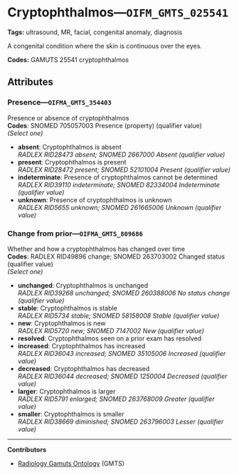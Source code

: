 # Cryptophthalmos—`OIFM_GMTS_025541`

**Tags:** ultrasound, MR, facial, congenital anomaly, diagnosis

A congenital condition where the skin is continuous over the eyes.

**Codes:** GAMUTS 25541 cryptophthalmos

## Attributes

### Presence—`OIFMA_GMTS_354403`

Presence or absence of cryptophthalmos  
**Codes**: SNOMED 705057003 Presence (property) (qualifier value)  
*(Select one)*

- **absent**: Cryptophthalmos is absent  
_RADLEX RID28473 absent; SNOMED 2667000 Absent (qualifier value)_
- **present**: Cryptophthalmos is present  
_RADLEX RID28472 present; SNOMED 52101004 Present (qualifier value)_
- **indeterminate**: Presence of cryptophthalmos cannot be determined  
_RADLEX RID39110 indeterminate; SNOMED 82334004 Indeterminate (qualifier value)_
- **unknown**: Presence of cryptophthalmos is unknown  
_RADLEX RID5655 unknown; SNOMED 261665006 Unknown (qualifier value)_

### Change from prior—`OIFMA_GMTS_809686`

Whether and how a cryptophthalmos has changed over time  
**Codes**: RADLEX RID49896 change; SNOMED 263703002 Changed status (qualifier value)  
*(Select one)*

- **unchanged**: Cryptophthalmos is unchanged  
_RADLEX RID39268 unchanged; SNOMED 260388006 No status change (qualifier value)_
- **stable**: Cryptophthalmos is stable  
_RADLEX RID5734 stable; SNOMED 58158008 Stable (qualifier value)_
- **new**: Cryptophthalmos is new  
_RADLEX RID5720 new; SNOMED 7147002 New (qualifier value)_
- **resolved**: Cryptophthalmos seen on a prior exam has resolved  
- **increased**: Cryptophthalmos has increased  
_RADLEX RID36043 increased; SNOMED 35105006 Increased (qualifier value)_
- **decreased**: Cryptophthalmos has decreased  
_RADLEX RID36044 decreased; SNOMED 1250004 Decreased (qualifier value)_
- **larger**: Cryptophthalmos is larger  
_RADLEX RID5791 enlarged; SNOMED 263768009 Greater (qualifier value)_
- **smaller**: Cryptophthalmos is smaller  
_RADLEX RID38669 diminished; SNOMED 263796003 Lesser (qualifier value)_

---

**Contributors**

- [Radiology Gamuts Ontology](https://gamuts.net/) (GMTS)